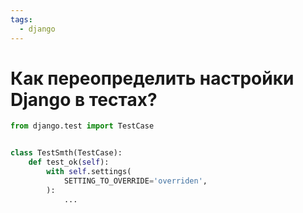 ```yaml
---
tags:
  - django
---
```


# Как переопределить настройки Django в тестах?

```python
from django.test import TestCase


class TestSmth(TestCase):
    def test_ok(self):
        with self.settings(
            SETTING_TO_OVERRIDE='overriden',
        ):
            ...

```